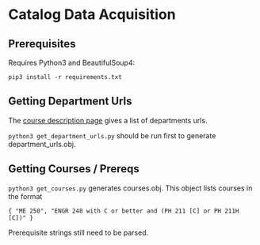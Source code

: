 # Catalog Data Acquisition

## Prerequisites
Requires Python3 and BeautifulSoup4:

`pip3 install -r requirements.txt`

## Getting Department Urls
The [course description page](https://catalog.oregonstate.edu/courses/) gives a list of departments urls.

`python3 get_department_urls.py`
should be run first to generate department_urls.obj.

## Getting Courses / Prereqs
`python3 get_courses.py` generates courses.obj. This object lists courses in the format

    { "ME 250", "ENGR 248 with C or better and (PH 211 [C] or PH 211H [C])" }

Prerequisite strings still need to be parsed.
